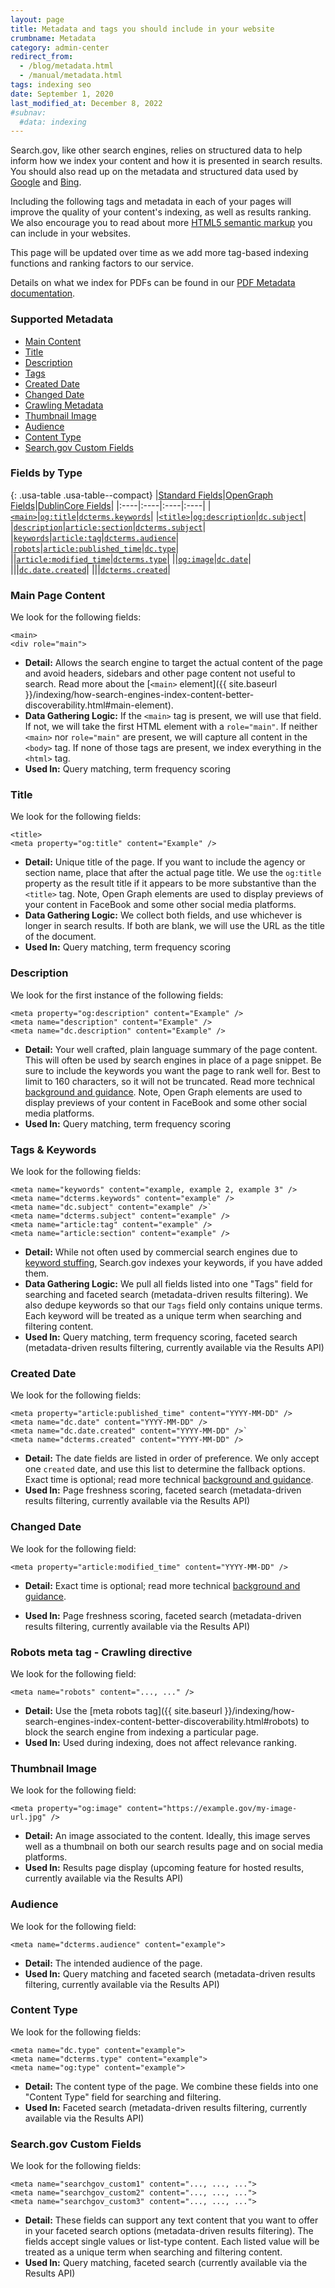 ```yaml
---
layout: page
title: Metadata and tags you should include in your website
crumbname: Metadata
category: admin-center
redirect_from: 
  - /blog/metadata.html
  - /manual/metadata.html
tags: indexing seo
date: September 1, 2020
last_modified_at: December 8, 2022
#subnav:
  #data: indexing
---
```


Search.gov, like other search engines, relies on structured data to help inform how we index your content and how it is presented in search results. You should also read up on the metadata and structured data used by [Google](https://support.google.com/webmasters/answer/79812?hl=en) and [Bing](https://www.bing.com/webmaster/help/marking-up-your-site-with-structured-data-3a93e731).

Including the following tags and metadata in each of your pages will improve the quality of your content's indexing, as well as results ranking. We also encourage you to read about more [HTML5 semantic markup](https://www.semrush.com/blog/semantic-html5-guide/) you can include in your websites.

This page will be updated over time as we add more tag-based indexing functions and ranking factors to our service.

Details on what we index for PDFs can be found in our [PDF Metadata documentation]({{site.baseurl}}/indexing/pdf-metadata.html).

<div
  class="usa-summary-box"
  role="region"
  aria-labelledby="summary-box-key-information"
>
  <div class="usa-summary-box__body">
    <h3 class="usa-summary-box__heading" id="summary-box-key-information">
      Supported Metadata
    </h3>
    <div class="usa-summary-box__text">
      <ul class="usa-list">
        <li>
          <a class="usa-summary-box__link" href="#main-page-content">Main Content</a> 
        </li>
        <li>
          <a class="usa-summary-box__link" href="#title">Title</a> 
        </li>
        <li>
          <a class="usa-summary-box__link" href="#description">Description</a> 
        </li>
        <li>
          <a class="usa-summary-box__link" href="#tags--keywords">Tags</a> 
        </li>
        <li>
          <a class="usa-summary-box__link" href="#created-date">Created Date</a> 
        </li>
        <li>
          <a class="usa-summary-box__link" href="#changed-date">Changed Date</a> 
        </li>
        <li>
          <a class="usa-summary-box__link" href="#crawling-metadata">Crawling Metadata</a> 
        </li>
        <li>
          <a class="usa-summary-box__link" href="#thumbnail-image">Thumbnail Image</a> 
        </li>
        <li>
          <a class="usa-summary-box__link" href="#audience">Audience</a> 
        </li>
        <li>
          <a class="usa-summary-box__link" href="#content-type">Content Type</a> 
        </li>
        <li>
          <a class="usa-summary-box__link" href="#searchgov-custom-fields">Search.gov Custom Fields</a> 
        </li>
      </ul>
    </div>
  </div>
</div>

### Fields by Type

{: .usa-table .usa-table--compact}
|[Standard Fields](https://developer.mozilla.org/en-US/docs/Web/HTML/Element/meta/name)|[OpenGraph Fields](https://ogp.me/)|[DublinCore Fields](https://www.dublincore.org/)|
|:----|:----|:----|:----|
|[`<main>`](#main-page-content)|[`og:title`](#title)|[`dcterms.keywords`](#tags--keywords)|
|[`<title>`](#title)|[`og:description`](#description)|[`dc.subject`](#tags--keywords)|
|[`description`](#description)|[`article:section`](#tags--keywords)|[`dcterms.subject`](#tags--keywords)|
|[`keywords`](#tags--keywords)|[`article:tag`](#tags--keywords)|[`dcterms.audience`](#audience)|
|[`robots`](#crawling-metadata)|[`article:published_time`](#created-date)|[`dc.type`](#content-type)|
||[`article:modified_time`](#changed-date)|[`dcterms.type`](#content-type)|
||[`og:image`](#thumbnail-image)|[`dc.date`](#created-date)|
|||[`dc.date.created`](#created-date)|
|||[`dcterms.created`](#created-date)|

### Main Page Content
We look for the following fields:
```
<main>
<div role="main">
```
- **Detail:** Allows the search engine to target the actual content of the page and avoid headers, sidebars and other page content not useful to search. Read more about the [`<main>` element]({{ site.baseurl }}/indexing/how-search-engines-index-content-better-discoverability.html#main-element).
- **Data Gathering Logic:** If the `<main>` tag is present, we will use that field. If not, we will take the first HTML element with a `role="main"`. If neither `<main>` nor `role="main"` are present, we will capture all content in the `<body>` tag. If none of those tags are present, we index everything in the `<html>` tag. 
- **Used In:** Query matching, term frequency scoring

### Title

We look for the following fields:
```
<title>
<meta property="og:title" content="Example" />
```
- **Detail:** Unique title of the page. If you want to include the agency or section name, place that after the actual page title. We use the `og:title` property as the result title if it appears to be more substantive than the `<title>` tag. Note, Open Graph elements are used to display previews of your content in FaceBook and some other social media platforms.
- **Data Gathering Logic:** We collect both fields, and use whichever is longer in search results. If both are blank, we will use the URL as the title of the document.
- **Used In:** Query matching, term frequency scoring

### Description

We look for the first instance of the following fields:
```
<meta property="og:description" content="Example" />
<meta name="description" content="Example" />
<meta name="dc.description" content="Example" />
```
- **Detail:** Your well crafted, plain language summary of the page content. This will often be used by search engines in place of a page snippet. Be sure to include the keywords you want the page to rank well for. Best to limit to 160 characters, so it will not be truncated. Read more technical [background and guidance](https://moz.com/learn/seo/meta-description). Note, Open Graph elements are used to display previews of your content in FaceBook and some other social media platforms.
- **Used In:** Query matching, term frequency scoring

### Tags & Keywords

We look for the following fields:
```
<meta name="keywords" content="example, example 2, example 3" />
<meta name="dcterms.keywords" content="example" />
<meta name="dc.subject" content="example" />` 
<meta name="dcterms.subject" content="example" />
<meta name="article:tag" content="example" />
<meta name="article:section" content="example" />
```
- **Detail:** While not often used by commercial search engines due to [keyword stuffing](https://support.google.com/webmasters/answer/66358?hl=en), Search.gov indexes your keywords, if you have added them. 
- **Data Gathering Logic:** We pull all fields listed into one "Tags" field for searching and faceted search (metadata-driven results filtering). We also dedupe keywords so that our `Tags` field only contains unique terms. Each keyword will be treated as a unique term when searching and filtering content. 
- **Used In:** Query matching, term frequency scoring, faceted search (metadata-driven results filtering, currently available via the Results API)

### Created Date

We look for the following fields:
```
<meta property="article:published_time" content="YYYY-MM-DD" />
<meta name="dc.date" content="YYYY-MM-DD" />
<meta name="dc.date.created" content="YYYY-MM-DD" />`  
<meta name="dcterms.created" content="YYYY-MM-DD" />
```
- **Detail:** The date fields are listed in order of preference. We only accept one `created` date, and use this list to determine the fallback options. Exact time is optional; read more technical [background and guidance](https://en.wikipedia.org/wiki/ISO_8601).
- **Used In:** Page freshness scoring, faceted search (metadata-driven results filtering, currently available via the Results API)

### Changed Date

We look for the following field:
```
<meta property="article:modified_time" content="YYYY-MM-DD" />
```
- **Detail:** Exact time is optional; read more technical [background and guidance](https://en.wikipedia.org/wiki/ISO_8601). 
<!-- The `<lastmod>` field is included in XML sitemaps to signal to search engines when a page was last modified. Search.gov collects this metadata in case there is no `article:modified_time` data included in the page itself. -->
- **Used In:** Page freshness scoring, faceted search (metadata-driven results filtering, currently available via the Results API)

### Robots meta tag - Crawling directive

We look for the following field:
```
<meta name="robots" content="..., ..." />
```
- **Detail:** Use the [meta robots tag]({{ site.baseurl }}/indexing/how-search-engines-index-content-better-discoverability.html#robots) to block the search engine from indexing a particular page.
- **Used In:** Used during indexing, does not affect relevance ranking.

### Thumbnail Image

We look for the following field:
```
<meta property="og:image" content="https://example.gov/my-image-url.jpg" />
```
- **Detail:** An image associated to the content. Ideally, this image serves well as a thumbnail on both our search results page and on social media platforms.
- **Used In:** Results page display (upcoming feature for hosted results, currently available via the Results API)

### Audience

We look for the following field:
```
<meta name="dcterms.audience" content="example">
```
- **Detail:** The intended audience of the page. 
- **Used In:** Query matching and faceted search (metadata-driven results filtering, currently available via the Results API)

### Content Type

We look for the following fields:
```
<meta name="dc.type" content="example">
<meta name="dcterms.type" content="example">
<meta name="og:type" content="example">
```
- **Detail:** The content type of the page. We combine these fields into one "Content Type" field for searching and filtering.
- **Used In:** Faceted search (metadata-driven results filtering, currently available via the Results API)

### Search.gov Custom Fields

We look for the following fields:
```
<meta name="searchgov_custom1" content="..., ..., ...">
<meta name="searchgov_custom2" content="..., ..., ...">
<meta name="searchgov_custom3" content="..., ..., ...">
```
- **Detail:** These fields can support any text content that you want to offer in your faceted search options (metadata-driven results filtering). The fields accept single values or list-type content. Each listed value will be treated as a unique term when searching and filtering content. 
- **Used In:** Query matching, faceted search (currently available via the Results API)
